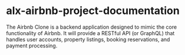 # alx-airbnb-project-documentation
The Airbnb Clone is a backend application designed to mimic the core functionality of Airbnb. It will provide a RESTful API (or GraphQL) that handles user accounts, property listings, booking reservations, and payment processing. 
